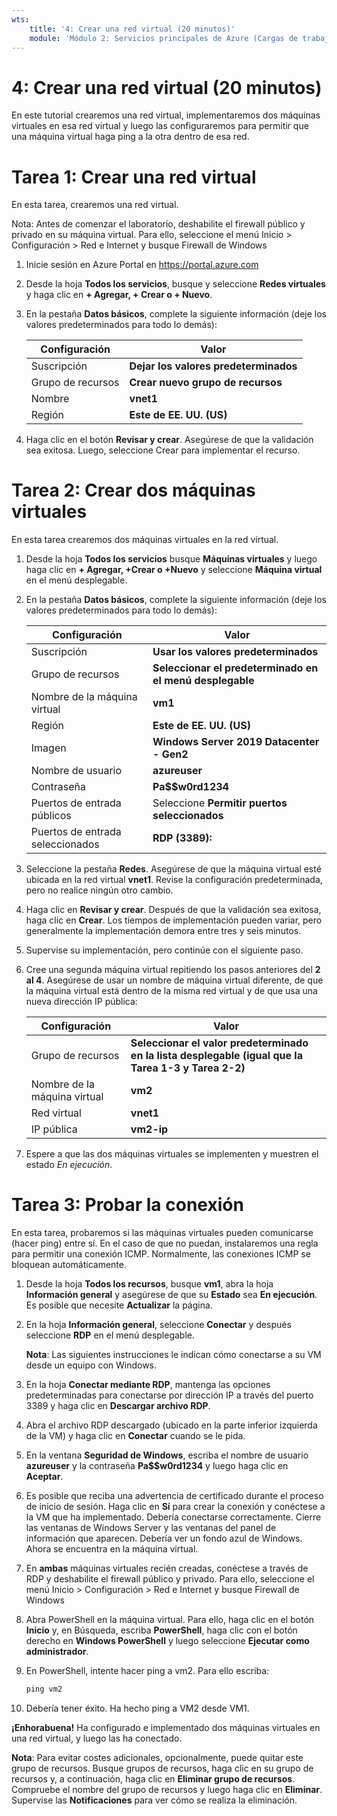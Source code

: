 ```yaml
---
wts:
    title: '4: Crear una red virtual (20 minutos)'
    module: 'Módulo 2: Servicios principales de Azure (Cargas de trabajo)'
---
```

# 4: Crear una red virtual (20 minutos)

En este tutorial crearemos una red virtual, implementaremos dos máquinas virtuales en esa red virtual y luego las configuraremos para permitir que una máquina virtual haga ping a la otra dentro de esa red.

# Tarea 1: Crear una red virtual 

En esta tarea, crearemos una red virtual. 

Nota: Antes de comenzar el laboratorio, deshabilite el firewall público y privado en su máquina virtual. Para ello, seleccione el menú Inicio > Configuración > Red e Internet y busque Firewall de Windows

1. Inicie sesión en Azure Portal en <a href="https://portal.azure.com" target="_blank"><span style="color: #0066cc;" color="#0066cc">https://portal.azure.com</span></a>

2. Desde la hoja **Todos los servicios**, busque y seleccione **Redes virtuales** y haga clic en **+ Agregar, + Crear o + Nuevo**. 

3. En la pestaña **Datos básicos**, complete la siguiente información (deje los valores predeterminados para todo lo demás):

    | Configuración | Valor | 
    | --- | --- |
    | Suscripción | **Dejar los valores predeterminados** |
    | Grupo de recursos | **Crear nuevo grupo de recursos** |
    | Nombre | **vnet1** |
    | Región | **Este de EE. UU. (US)** |
    
   
4. Haga clic en el botón **Revisar y crear**. Asegúrese de que la validación sea exitosa. Luego, seleccione Crear para implementar el recurso.


# Tarea 2: Crear dos máquinas virtuales

En esta tarea crearemos dos máquinas virtuales en la red virtual. 

1. Desde la hoja **Todos los servicios** busque **Máquinas virtuales** y luego haga clic en **+ Agregar, +Crear o +Nuevo** y seleccione **Máquina virtual** en el menú desplegable. 

2. En la pestaña **Datos básicos**, complete la siguiente información (deje los valores predeterminados para todo lo demás):

   | Configuración | Valor | 
   | --- | --- |
   | Suscripción | **Usar los valores predeterminados** |
   | Grupo de recursos |  **Seleccionar el predeterminado en el menú desplegable** |
   | Nombre de la máquina virtual | **vm1**|
   | Región | **Este de EE. UU. (US)** |
   | Imagen | **Windows Server 2019 Datacenter - Gen2** |
   | Nombre de usuario| **azureuser** |
   | Contraseña| **Pa$$w0rd1234** |
   | Puertos de entrada públicos| Seleccione **Permitir puertos seleccionados**  |
   | Puertos de entrada seleccionados| **RDP (3389):** |
   

3. Seleccione la pestaña **Redes**. Asegúrese de que la máquina virtual esté ubicada en la red virtual **vnet1**. Revise la configuración predeterminada, pero no realice ningún otro cambio. 

4. Haga clic en **Revisar y crear**. Después de que la validación sea exitosa, haga clic en **Crear**. Los tiempos de implementación pueden variar, pero generalmente la implementación demora entre tres y seis minutos.

5. Supervise su implementación, pero continúe con el siguiente paso. 

6. Cree una segunda máquina virtual repitiendo los pasos anteriores del **2 al 4**. Asegúrese de usar un nombre de máquina virtual diferente, de que la máquina virtual está dentro de la misma red virtual y de que usa una nueva dirección IP pública:

    | Configuración | Valor |
    | --- | --- |
    | Grupo de recursos | **Seleccionar el valor predeterminado en la lista desplegable (igual que la Tarea 1-3 y Tarea 2-2)** |
    | Nombre de la máquina virtual |  **vm2** |
    | Red virtual | **vnet1** |
    | IP pública | **vm2-ip** |

7. Espere a que las dos máquinas virtuales se implementen y muestren el estado *En ejecución*.

# Tarea 3: Probar la conexión 

En esta tarea, probaremos si las máquinas virtuales pueden comunicarse (hacer ping) entre sí. En el caso de que no puedan, instalaremos una regla para permitir una conexión ICMP. Normalmente, las conexiones ICMP se bloquean automáticamente.

1. Desde la hoja **Todos los recursos**, busque **vm1**, abra la hoja **Información general** y asegúrese de que su **Estado** sea **En ejecución**. Es posible que necesite **Actualizar** la página.

2. En la hoja **Información general**, seleccione **Conectar** y después seleccione **RDP** en el menú desplegable.

    **Nota**: Las siguientes instrucciones le indican cómo conectarse a su VM desde un equipo con Windows. 

3. En la hoja **Conectar mediante RDP**, mantenga las opciones predeterminadas para conectarse por dirección IP a través del puerto 3389 y haga clic en **Descargar archivo RDP**.

4. Abra el archivo RDP descargado (ubicado en la parte inferior izquierda de la VM) y haga clic en **Conectar** cuando se le pida. 

5. En la ventana **Seguridad de Windows**, escriba el nombre de usuario **azureuser** y la contraseña **Pa$$w0rd1234** y luego haga clic en **Aceptar**.

6. Es posible que reciba una advertencia de certificado durante el proceso de inicio de sesión. Haga clic en **Sí** para crear la conexión y conéctese a la VM que ha implementado. Debería conectarse correctamente. Cierre las ventanas de Windows Server y las ventanas del panel de información que aparecen. Debería ver un fondo azul de Windows. Ahora se encuentra en la máquina virtual.

7. En **ambas** máquinas virtuales recién creadas, conéctese a través de RDP y deshabilite el firewall público y privado. Para ello, seleccione el menú Inicio > Configuración > Red e Internet y busque Firewall de Windows

8. Abra PowerShell en la máquina virtual. Para ello, haga clic en el botón **Inicio** y, en Búsqueda, escriba **PowerShell**, haga clic con el botón derecho en **Windows PowerShell** y luego seleccione **Ejecutar como administrador**.

9. En PowerShell, intente hacer ping a vm2. Para ello escriba:

   ```PowerShell
   ping vm2
   ```

 10. Debería tener éxito. Ha hecho ping a VM2 desde VM1.


**¡Enhorabuena!** Ha configurado e implementado dos máquinas virtuales en una red virtual, y luego las ha conectado.

**Nota**: Para evitar costes adicionales, opcionalmente, puede quitar este grupo de recursos. Busque grupos de recursos, haga clic en su grupo de recursos y, a continuación, haga clic en **Eliminar grupo de recursos**. Compruebe el nombre del grupo de recursos y luego haga clic en **Eliminar**. Supervise las **Notificaciones** para ver cómo se realiza la eliminación.
